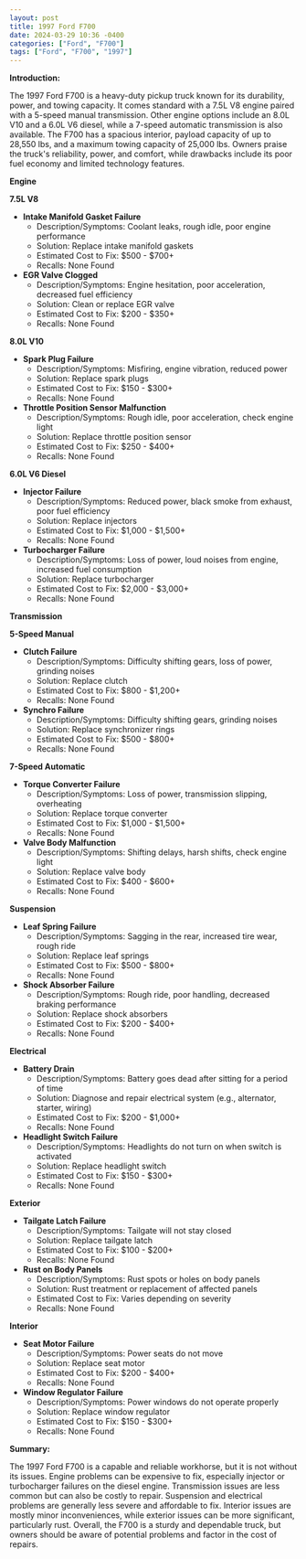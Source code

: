 ```yaml
---
layout: post
title: 1997 Ford F700
date: 2024-03-29 10:36 -0400
categories: ["Ford", "F700"]
tags: ["Ford", "F700", "1997"]
---
```

**Introduction:**

The 1997 Ford F700 is a heavy-duty pickup truck known for its durability, power, and towing capacity. It comes standard with a 7.5L V8 engine paired with a 5-speed manual transmission. Other engine options include an 8.0L V10 and a 6.0L V6 diesel, while a 7-speed automatic transmission is also available. The F700 has a spacious interior, payload capacity of up to 28,550 lbs, and a maximum towing capacity of 25,000 lbs. Owners praise the truck's reliability, power, and comfort, while drawbacks include its poor fuel economy and limited technology features.

**Engine**

**7.5L V8**

* **Intake Manifold Gasket Failure**
    * Description/Symptoms: Coolant leaks, rough idle, poor engine performance
    * Solution: Replace intake manifold gaskets
    * Estimated Cost to Fix: $500 - $700+
    * Recalls: None Found
* **EGR Valve Clogged**
    * Description/Symptoms: Engine hesitation, poor acceleration, decreased fuel efficiency
    * Solution: Clean or replace EGR valve
    * Estimated Cost to Fix: $200 - $350+
    * Recalls: None Found

**8.0L V10**

* **Spark Plug Failure**
    * Description/Symptoms: Misfiring, engine vibration, reduced power
    * Solution: Replace spark plugs
    * Estimated Cost to Fix: $150 - $300+
    * Recalls: None Found
* **Throttle Position Sensor Malfunction**
    * Description/Symptoms: Rough idle, poor acceleration, check engine light
    * Solution: Replace throttle position sensor
    * Estimated Cost to Fix: $250 - $400+
    * Recalls: None Found

**6.0L V6 Diesel**

* **Injector Failure**
    * Description/Symptoms: Reduced power, black smoke from exhaust, poor fuel efficiency
    * Solution: Replace injectors
    * Estimated Cost to Fix: $1,000 - $1,500+
    * Recalls: None Found
* **Turbocharger Failure**
    * Description/Symptoms: Loss of power, loud noises from engine, increased fuel consumption
    * Solution: Replace turbocharger
    * Estimated Cost to Fix: $2,000 - $3,000+
    * Recalls: None Found

**Transmission**

**5-Speed Manual**

* **Clutch Failure**
    * Description/Symptoms: Difficulty shifting gears, loss of power, grinding noises
    * Solution: Replace clutch
    * Estimated Cost to Fix: $800 - $1,200+
    * Recalls: None Found
* **Synchro Failure**
    * Description/Symptoms: Difficulty shifting gears, grinding noises
    * Solution: Replace synchronizer rings
    * Estimated Cost to Fix: $500 - $800+
    * Recalls: None Found

**7-Speed Automatic**

* **Torque Converter Failure**
    * Description/Symptoms: Loss of power, transmission slipping, overheating
    * Solution: Replace torque converter
    * Estimated Cost to Fix: $1,000 - $1,500+
    * Recalls: None Found
* **Valve Body Malfunction**
    * Description/Symptoms: Shifting delays, harsh shifts, check engine light
    * Solution: Replace valve body
    * Estimated Cost to Fix: $400 - $600+
    * Recalls: None Found

**Suspension**

* **Leaf Spring Failure**
    * Description/Symptoms: Sagging in the rear, increased tire wear, rough ride
    * Solution: Replace leaf springs
    * Estimated Cost to Fix: $500 - $800+
    * Recalls: None Found
* **Shock Absorber Failure**
    * Description/Symptoms: Rough ride, poor handling, decreased braking performance
    * Solution: Replace shock absorbers
    * Estimated Cost to Fix: $200 - $400+
    * Recalls: None Found

**Electrical**

* **Battery Drain**
    * Description/Symptoms: Battery goes dead after sitting for a period of time
    * Solution: Diagnose and repair electrical system (e.g., alternator, starter, wiring)
    * Estimated Cost to Fix: $200 - $1,000+
    * Recalls: None Found
* **Headlight Switch Failure**
    * Description/Symptoms: Headlights do not turn on when switch is activated
    * Solution: Replace headlight switch
    * Estimated Cost to Fix: $150 - $300+
    * Recalls: None Found

**Exterior**

* **Tailgate Latch Failure**
    * Description/Symptoms: Tailgate will not stay closed
    * Solution: Replace tailgate latch
    * Estimated Cost to Fix: $100 - $200+
    * Recalls: None Found
* **Rust on Body Panels**
    * Description/Symptoms: Rust spots or holes on body panels
    * Solution: Rust treatment or replacement of affected panels
    * Estimated Cost to Fix: Varies depending on severity
    * Recalls: None Found

**Interior**

* **Seat Motor Failure**
    * Description/Symptoms: Power seats do not move
    * Solution: Replace seat motor
    * Estimated Cost to Fix: $200 - $400+
    * Recalls: None Found
* **Window Regulator Failure**
    * Description/Symptoms: Power windows do not operate properly
    * Solution: Replace window regulator
    * Estimated Cost to Fix: $150 - $300+
    * Recalls: None Found

**Summary:**

The 1997 Ford F700 is a capable and reliable workhorse, but it is not without its issues. Engine problems can be expensive to fix, especially injector or turbocharger failures on the diesel engine. Transmission issues are less common but can also be costly to repair. Suspension and electrical problems are generally less severe and affordable to fix. Interior issues are mostly minor inconveniences, while exterior issues can be more significant, particularly rust. Overall, the F700 is a sturdy and dependable truck, but owners should be aware of potential problems and factor in the cost of repairs.
